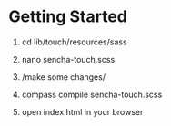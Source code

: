 # Getting Started #
1) cd lib/touch/resources/sass

2) nano sencha-touch.scss

3) /make some changes/

4) compass compile sencha-touch.scss

5) open index.html in your browser
